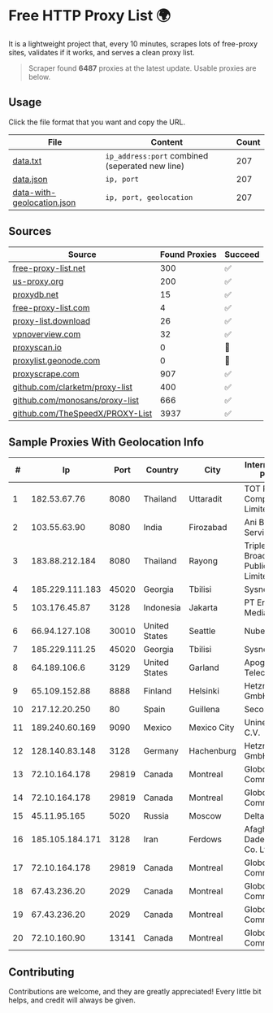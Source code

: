 
# Free HTTP Proxy List 🌍

It is a lightweight project that, every 10 minutes, scrapes lots of free-proxy sites, validates if it works, and serves a clean proxy list.


> Scraper found **6487** proxies at the latest update. Usable proxies are below.

## Usage

Click the file format that you want and copy the URL.


|File|Content|Count|
|----|-------|-----|
|[data.txt](https://raw.githubusercontent.com/themiralay/Proxy-List-World/master/data.txt)|`ip_address:port` combined (seperated new line)|207|
|[data.json](https://raw.githubusercontent.com/themiralay/Proxy-List-World/master/data.json)|`ip, port`|207|
|[data-with-geolocation.json](https://raw.githubusercontent.com/themiralay/Proxy-List-World/master/data-with-geolocation.json)|`ip, port, geolocation`|207|

## Sources

|Source|Found Proxies|Succeed|
|------|-------------|-------|
|[free-proxy-list.net](https://free-proxy-list.net)|300|✅|
|[us-proxy.org](https://www.us-proxy.org)|200|✅|
|[proxydb.net](http://proxydb.net)|15|✅|
|[free-proxy-list.com](https://free-proxy-list.com/?page=&port=&type%5B%5D=http&type%5B%5D=https&up_time=0&search=Search)|4|✅|
|[proxy-list.download](https://www.proxy-list.download/HTTP)|26|✅|
|[vpnoverview.com](https://vpnoverview.com/privacy/anonymous-browsing/free-proxy-servers)|32|✅|
|[proxyscan.io](https://www.proxyscan.io)|0|🚫|
|[proxylist.geonode.com](https://proxylist.geonode.com/api/proxy-list?limit=300&page=1&sort_by=lastChecked&sort_type=desc&protocols=http,https)|0|🚫|
|[proxyscrape.com](https://api.proxyscrape.com/v2/?request=displayproxies&protocol=http&timeout=10000&country=all&ssl=all&anonymity=all)|907|✅|
|[github.com/clarketm/proxy-list](https://raw.githubusercontent.com/clarketm/proxy-list/master/proxy-list-raw.txt)|400|✅|
|[github.com/monosans/proxy-list](https://raw.githubusercontent.com/monosans/proxy-list/main/proxies/http.txt)|666|✅|
|[github.com/TheSpeedX/PROXY-List](https://raw.githubusercontent.com/TheSpeedX/PROXY-List/master/http.txt)|3937|✅|


## Sample Proxies With Geolocation Info

|#|Ip|Port|Country|City|Internet Service Provider|
|-|--|----|-------|----|-------------------------|
|1|182.53.67.76|8080|Thailand|Uttaradit|TOT Public Company Limited|
|2|103.55.63.90|8080|India|Firozabad|Ani Broadband Service Pvt Ltd|
|3|183.88.212.184|8080|Thailand|Rayong|Triple T Broadband Public Company Limited|
|4|185.229.111.183|45020|Georgia|Tbilisi|Sysnet LLC|
|5|103.176.45.87|3128|Indonesia|Jakarta|PT Era Digital Media|
|6|66.94.127.108|30010|United States|Seattle|Nubes, LLC|
|7|185.229.111.25|45020|Georgia|Tbilisi|Sysnet LLC|
|8|64.189.106.6|3129|United States|Garland|Apogee Telecom Inc.|
|9|65.109.152.88|8888|Finland|Helsinki|Hetzner Online GmbH|
|10|217.12.20.250|80|Spain|Guillena|Secondary Node|
|11|189.240.60.169|9090|Mexico|Mexico City|Uninet S.A. de C.V.|
|12|128.140.83.148|3128|Germany|Hachenburg|Hetzner Online GmbH|
|13|72.10.164.178|29819|Canada|Montreal|GloboTech Communications|
|14|72.10.164.178|29819|Canada|Montreal|GloboTech Communications|
|15|45.11.95.165|5020|Russia|Moscow|Delta Ltd|
|16|185.105.184.171|3128|Iran|Ferdows|Afagh Andish Dadeh Pardis Co. Ltd|
|17|72.10.164.178|29819|Canada|Montreal|GloboTech Communications|
|18|67.43.236.20|2029|Canada|Montreal|GloboTech Communications|
|19|67.43.236.20|2029|Canada|Montreal|GloboTech Communications|
|20|72.10.160.90|13141|Canada|Montreal|GloboTech Communications|



## Contributing

Contributions are welcome, and they are greatly appreciated! Every
little bit helps, and credit will always be given.

